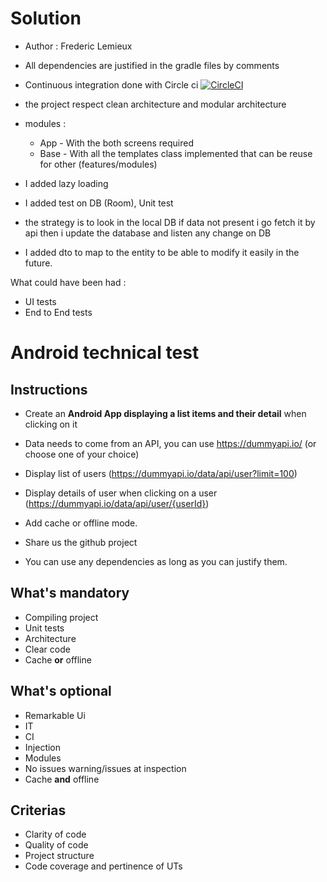 # Solution

- Author : Frederic Lemieux
- All dependencies are justified in the gradle files by comments
- Continuous integration done with Circle ci
  [![CircleCI](https://circleci.com/gh/TAGASK/techtest/tree/main.svg?style=svg)](https://circleci.com/gh/TAGASK/techtest/tree/main)
- the project respect clean architecture and modular architecture
- modules :
  * App - With the both screens required
  * Base - With all the templates class implemented that can be reuse for other (features/modules)

- I added lazy loading
- I added test on DB (Room), Unit test
- the strategy is to look in the local DB if data not present i go fetch it by api then i update the
  database and listen any change on DB
- I added dto to map to the entity to be able to modify it easily in the future.

What could have been had :

- UI tests
- End to End tests

# Android technical test

## Instructions

- Create an **Android App displaying a list items and their detail** when clicking on it
- Data needs to come from an API, you can use https://dummyapi.io/ (or choose one of your choice)
- Display list of users (https://dummyapi.io/data/api/user?limit=100)
- Display details of user when clicking on a user (https://dummyapi.io/data/api/user/{userId})
- Add cache or offline mode.
- Share us the github project

- You can use any dependencies as long as you can justify them.

## What's mandatory

- Compiling project  
- Unit tests
- Architecture
- Clear code
- Cache **or** offline

## What's optional
- Remarkable Ui
- IT
- CI
- Injection
- Modules
- No issues warning/issues at inspection
- Cache **and** offline

## Criterias
- Clarity of code
- Quality of code
- Project structure
- Code coverage and pertinence of UTs
